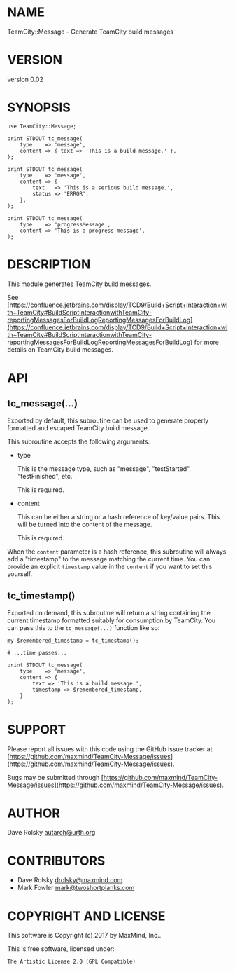 # NAME

TeamCity::Message - Generate TeamCity build messages

# VERSION

version 0.02

# SYNOPSIS

    use TeamCity::Message;

    print STDOUT tc_message(
        type    => 'message',
        content => { text => 'This is a build message.' },
    );

    print STDOUT tc_message(
        type    => 'message',
        content => {
            text   => 'This is a serious build message.',
            status => 'ERROR',
        },
    );

    print STDOUT tc_message(
        type    => 'progressMessage',
        content => 'This is a progress message',
    );

# DESCRIPTION

This module generates TeamCity build messages.

See
[https://confluence.jetbrains.com/display/TCD9/Build+Script+Interaction+with+TeamCity#BuildScriptInteractionwithTeamCity-reportingMessagesForBuildLogReportingMessagesForBuildLog](https://confluence.jetbrains.com/display/TCD9/Build+Script+Interaction+with+TeamCity#BuildScriptInteractionwithTeamCity-reportingMessagesForBuildLogReportingMessagesForBuildLog)
for more details on TeamCity build messages.

# API

## tc\_message(...)

Exported by default, this subroutine can be used to generate properly formatted
and escaped TeamCity build message.

This subroutine accepts the following arguments:

- type

    This is the message type, such as "message", "testStarted", "testFinished",
    etc.

    This is required.

- content

    This can be either a string or a hash reference of key/value pairs. This will
    be turned into the content of the message.

    This is required.

When the `content` parameter is a hash reference, this subroutine will always
add a "timestamp" to the message matching the current time. You can provide an
explicit `timestamp` value in the `content` if you want to set this
yourself.

## tc\_timestamp()

Exported on demand, this subroutine will return a string containing the current
timestamp formatted suitably for consumption by TeamCity.  You can pass this
to the `tc_message(...)` function like so:

    my $remembered_timestamp = tc_timestamp();

    # ...time passes...

    print STDOUT tc_message(
        type    => 'message',
        content => {
            text => 'This is a build message.',
            timestamp => $remembered_timestamp,
        }
    );

# SUPPORT

Please report all issues with this code using the GitHub issue tracker at
[https://github.com/maxmind/TeamCity-Message/issues](https://github.com/maxmind/TeamCity-Message/issues).

Bugs may be submitted through [https://github.com/maxmind/TeamCity-Message/issues](https://github.com/maxmind/TeamCity-Message/issues).

# AUTHOR

Dave Rolsky <autarch@urth.org>

# CONTRIBUTORS

- Dave Rolsky <drolsky@maxmind.com>
- Mark Fowler <mark@twoshortplanks.com>

# COPYRIGHT AND LICENSE

This software is Copyright (c) 2017 by MaxMind, Inc..

This is free software, licensed under:

    The Artistic License 2.0 (GPL Compatible)
